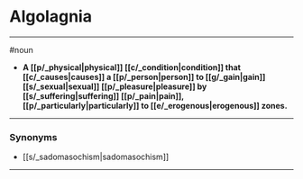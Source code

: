 # Algolagnia
---
#noun
- **A [[p/_physical|physical]] [[c/_condition|condition]] that [[c/_causes|causes]] a [[p/_person|person]] to [[g/_gain|gain]] [[s/_sexual|sexual]] [[p/_pleasure|pleasure]] by [[s/_suffering|suffering]] [[p/_pain|pain]], [[p/_particularly|particularly]] to [[e/_erogenous|erogenous]] zones.**
---
### Synonyms
- [[s/_sadomasochism|sadomasochism]]
---
